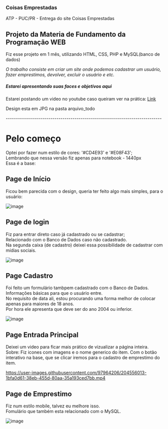 ###                                         Coisas Emprestadas
 ATP - PUC/PR - Entrega do site Coisas Emprestadas
 
 <h2>Projeto da Materia de Fundamento da Programação WEB</h2>
 
 Fiz esse projeto em 1 mês, utilizando HTML, CSS, PHP e MySQL(banco de dados)

 <em>O trabalho consiste em criar um site onde podemos cadastrar um usuário, fazer emprestimos, devolver, excluir o usuário e etc.</em>
 
 <h5>Estarei apresentando suas faces e objetivos aqui</h5>
 <p>Estarei postando um video no youtube caso queiram ver na prática: <a href='#'>Link</a>
 <p>Design esta em JPG na pasta arquivo_todo</p>
 -----------------------------------------------------------------------------
 
 <h1>Pelo começo</h1>
 Optei por fazer num estilo de cores: '#CD4E93' e '#E08F43';<br>
 Lembrando que nessa versão fiz apenas para notebook - 1440px<br>
 Essa é a base:
 
 <h2>Page de Início</h2>
 Ficou bem parecida com o design, queria ter feito algo mais simples, para o usuário:
 
![image](https://user-images.githubusercontent.com/97964206/204551917-ec59f5b0-c32e-4785-8a7d-2de6cb3fda6c.png)

<h2>Page de login</h2>
Fiz para entrar direto caso já cadastrado ou se cadastrar;<br>
Relacionado com o Banco de Dados caso não cadastrado.<br>
Na segunda caixa (de cadastro) deixei essa possibilidade de cadastrar com mídias sociais.
 
 ![image](https://user-images.githubusercontent.com/97964206/204552712-e111b2da-90c1-4b3c-8e8a-18fedaabeb59.png)

<h2>Page Cadastro</h2>
Foi feito um formulário tambpem cadastrado com o Banco de Dados.<br>
Informações básicas para que o usuário entre.<br>
No requisito de data ali, estou procurando uma forma melhor de colocar apenas para maiores de 18 anos.<br>
Por hora ele apresenta que deve ser do ano 2004 ou inferior.

![image](https://user-images.githubusercontent.com/97964206/204554313-ba076098-fbff-4b3b-948c-4eab09360ae7.png)

<h2>Page Entrada Principal</h2>
Deixei um video para ficar mais prático de vizualizar a página inteira.<br>
Sobre: Fiz icones com imagens e o nome generico do item. Com o botão interativo na base, que se clicar iremos para o cadastro de emprestimo do item.

https://user-images.githubusercontent.com/97964206/204556013-1bfa0d61-38eb-455d-80aa-35a193ced7bb.mp4

<h2>Page de Emprestimo</h2>
Fiz num estilo mobile, talvez eu melhore isso.<br>
Fomulário que também esta relacionado com o MySQL.<br>

![image](https://user-images.githubusercontent.com/97964206/204557171-545dc00c-57df-4ffc-9fb1-07895ec48fb5.png)



 
